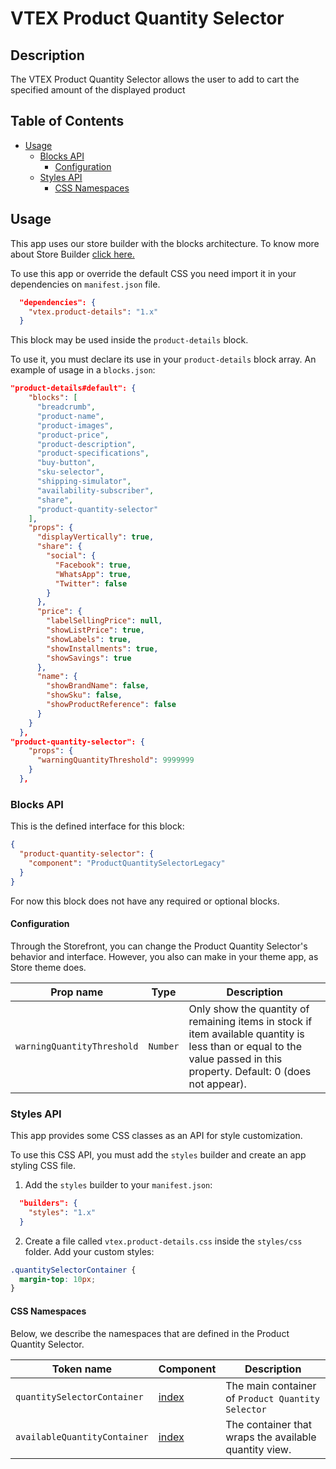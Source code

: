 # VTEX Product Quantity Selector

## Description

The VTEX Product Quantity Selector allows the user to add to cart the specified amount of the displayed product

## Table of Contents

- [Usage](#usage)
  - [Blocks API](#blocks-api)
    - [Configuration](#configuration)
  - [Styles API](#styles-api)
    - [CSS Namespaces](#css-namespaces)

## Usage

This app uses our store builder with the blocks architecture. To know more about Store Builder [click here.](https://help.vtex.com/en/tutorial/understanding-storebuilder-and-stylesbuilder#structuring-and-configuring-our-store-with-object-object)

To use this app or override the default CSS you need import it in your dependencies on `manifest.json` file.

```json
  "dependencies": {
    "vtex.product-details": "1.x"
  }
```

This block may be used inside the `product-details` block.

To use it, you must declare its use in your `product-details` block array. An example of usage in a `blocks.json`:

```json
"product-details#default": {
    "blocks": [
      "breadcrumb",
      "product-name",
      "product-images",
      "product-price",
      "product-description",
      "product-specifications",
      "buy-button",
      "sku-selector",
      "shipping-simulator",
      "availability-subscriber",
      "share",
      "product-quantity-selector"
    ],
    "props": {
      "displayVertically": true,
      "share": {
        "social": {
          "Facebook": true,
          "WhatsApp": true,
          "Twitter": false
        }
      },
      "price": {
        "labelSellingPrice": null,
        "showListPrice": true,
        "showLabels": true,
        "showInstallments": true,
        "showSavings": true
      },
      "name": {
        "showBrandName": false,
        "showSku": false,
        "showProductReference": false
      }
    }
  },
"product-quantity-selector": {
    "props": {
      "warningQuantityThreshold": 9999999
    }
  },
```

### Blocks API

This is the defined interface for this block:

```json
{
  "product-quantity-selector": {
    "component": "ProductQuantitySelectorLegacy"
  }
}
```

For now this block does not have any required or optional blocks.

#### Configuration

Through the Storefront, you can change the Product Quantity Selector's behavior and interface. However, you also can make in your theme app, as Store theme does.

| Prop name           | Type      | Description                                                                                 |
| ------------------- | --------- | ------------------------------------------------------------------------------------------- |
| `warningQuantityThreshold`     | `Number` | Only show the quantity of remaining items in stock if item available quantity is less than or equal to the value passed in this property. Default: 0 (does not appear).    |

### Styles API

This app provides some CSS classes as an API for style customization.

To use this CSS API, you must add the `styles` builder and create an app styling CSS file.

1. Add the `styles` builder to your `manifest.json`:

```json
  "builders": {
    "styles": "1.x"
  }
```

2. Create a file called `vtex.product-details.css` inside the `styles/css` folder. Add your custom styles:

```css
.quantitySelectorContainer {
  margin-top: 10px;
}
```

#### CSS Namespaces

Below, we describe the namespaces that are defined in the Product Quantity Selector.

| Token name                 | Component                                                                                                                                                                                                                                                                                                                                                                     | Description                                                   |
| -------------------------- | ----------------------------------------------------------------------------------------------------------------------------------------------------------------------------------------------------------------------------------------------------------------------------------------------------------------------------------------------------------------------------- | ------------------------------------------------------------- |
| `quantitySelectorContainer`                | [index](https://github.com/vtex-apps/product-details/blob/master/react/components/ProductQuantitySelector/index.js) | The main container of `Product Quantity Selector`                        |
| `availableQuantityContainer`                | [index](https://github.com/vtex-apps/product-details/blob/master/react/components/ProductQuantitySelector/index.js) | The container that wraps the available quantity view.                        |